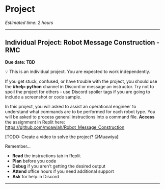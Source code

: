 # Project

_Estimated time: 2 hours_

---

## Individual Project: Robot Message Construction - RMC

**Due date: TBD**

💡 This is an individual project. You are expected to work independently.

If you get stuck, confused, or have trouble with the project, you should use the **#help-python** channel in Discord or message an instructor. Try not to spoil the project for others - use Discord spoiler tags if you are going to include a screenshot or code sample.

In this project, you will asked to assist an operational engineer to understand what commands are to be performed for each robot type.
You will be asked to process general instructions into a command file.
**Access** the assignment in Replit here: https://github.com/moawiah/Robot_Message_Construction

[TODO: Create a video to solve the project? @Muawiya]

Remember...

- **Read** the instructions tab in Replit
- **Plan** before you code
- **Debug** if you aren't getting the desired output
- **Attend** office hours if you need additional support
- **Ask** for help in Discord

---